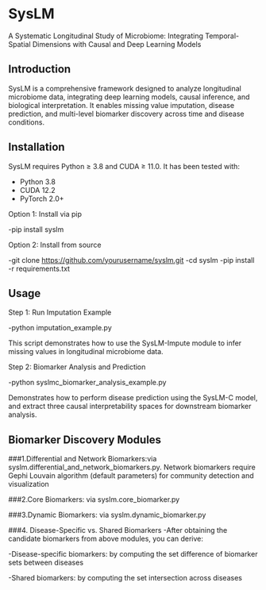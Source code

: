 # SysLM
A Systematic Longitudinal Study of Microbiome: Integrating Temporal-Spatial Dimensions with Causal and Deep Learning Models

## Introduction
SysLM is a comprehensive framework designed to analyze longitudinal microbiome data, integrating deep learning models, causal inference, and biological interpretation. It enables missing value imputation, disease prediction, and multi-level biomarker discovery across time and disease conditions.  

## Installation

SysLM requires Python ≥ 3.8 and CUDA ≥ 11.0. It has been tested with:

- Python 3.8  
- CUDA 12.2  
- PyTorch 2.0+

Option 1: Install via pip

-pip install syslm

Option 2: Install from source

-git clone https://github.com/yourusername/syslm.git
-cd syslm
-pip install -r requirements.txt



## Usage
Step 1: Run Imputation Example

-python imputation_example.py

This script demonstrates how to use the SysLM-Impute module to infer missing values in longitudinal microbiome data.

Step 2: Biomarker Analysis and Prediction

-python syslmc_biomarker_analysis_example.py

Demonstrates how to perform disease prediction using the SysLM-C model, and extract three causal interpretability spaces for downstream biomarker analysis.

## Biomarker Discovery Modules

###1.Differential and Network Biomarkers:via syslm.differential_and_network_biomarkers.py. Network biomarkers require Gephi Louvain algorithm (default parameters) for community detection and visualization

###2.Core Biomarkers: via syslm.core_biomarker.py

###3.Dynamic Biomarkers: via syslm.dynamic_biomarker.py

###4. Disease-Specific vs. Shared Biomarkers
-After obtaining the candidate biomarkers from above modules, you can derive:

-Disease-specific biomarkers: by computing the set difference of biomarker sets between diseases

-Shared biomarkers: by computing the set intersection across diseases
